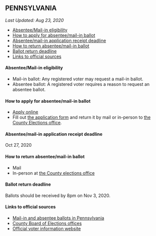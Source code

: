 ## PENNSYLVANIA

*Last Updated: Aug 23, 2020*

* [Absentee/Mail-in eligibility](#absenteemail-in-eligibility)
* [How to apply for absentee/mail-in ballot](#how-to-apply-for-absenteemail-in-ballot)
* [Absentee/mail-in application receipt deadline](#absenteemail-in-application-receipt-deadline)
* [How to return absentee/mail-in ballot](#how-to-return-absenteemail-in-ballot)
* [Ballot return deadline](#ballot-return-deadline)
* [Links to official sources](#links-to-official-sources)


#### Absentee/Mail-in eligibility
* Mail-in ballot: Any registered voter may request a mail-in ballot.
* Absentee ballot: A registered voter requires a reason to request an absentee ballot.


#### How to apply for absentee/mail-in ballot
* [Apply online](https://www.pavoterservices.pa.gov/OnlineAbsenteeApplication/#/OnlineAbsenteeBegin)
* Fill out [the application form](https://www.votespa.com/Register-to-Vote/Documents/PADOS_MailInApplication.pdf) and return it by mail or in-person to [the County Elections office](https://www.votespa.com/Resources/Pages/Contact-Your-Election-Officials.aspx).


#### Absentee/mail-in application receipt deadline
Oct 27, 2020


#### How to return absentee/mail-in ballot
* Mail
* In-person at [the County elections office](https://www.votespa.com/Resources/Pages/Contact-Your-Election-Officials.aspx)


#### Ballot return deadline
Ballots should be received by 8pm on Nov 3, 2020.


#### Links to official sources
* [Mail-in and absentee ballots in Pennsylvania](https://www.votespa.com/Voting-in-PA/Pages/Mail-and-Absentee-Ballot.aspx)
* [County Board of Elections offices](https://www.votespa.com/Resources/Pages/Contact-Your-Election-Officials.aspx)
* [Official voter information website](https://www.votespa.com/Pages/default.aspx)

